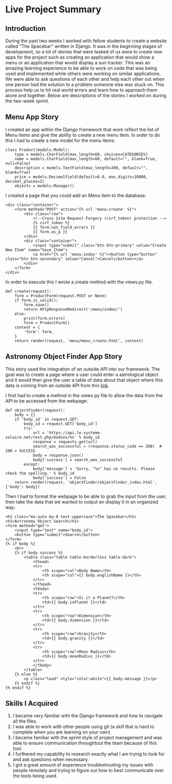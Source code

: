 # Live Project Summary

## Introduction

During the past two weeks I worked with fellow students to create a website called "The Spacebar" written in Django. It was in the beginning stages of development, so a lot of stories that were tasked of us were to create new apps for the project such as creating an application that would show a menu or an application that would display a sun tracker. This was an amazing learning experience to be able to work on code that was being used and implemented while others were working on similar applications. We were able to ask questions of each other and help each other out when one person had the solution to a problem someone else was stuck on. This process help us to hit real world errors and learn how to approach them alone and together. Below are descriptions of the stories I worked on during the two-week sprint.

## Menu App Story
I created an app within the Django framework that work reflect the list of Menu items and give the ability to create a new menu item. In order to do this I had to create a new model for the menu items:

    class Product(models.Model):
        type = models.CharField(max_length=60, choices=CATEGORIES)
        name = models.CharField(max_length=60, default="", blank=True, null=False)
        description = models.TextField(max_length=300, default="", blank=True)
        price = models.DecimalField(default=0.0, max_digits=10000, decimal_places=2)
        objects = models.Manager()

I created a page that you could add an Menu item to the database:

    <div class="container">
        <form method="POST" action="{% url 'menu:create' %}">
            <div class="row">
                <!--Cross Site Request Forgery (csrf_token) protection -->
                {% csrf_token %}
                {{ form.non_field_errors }}
                {{ form.as_p }}
            </div>
            <div class="container">
                <input type="submit" class="btn btn-primary" value="Create New Item" name="Save_Item">
                <a href="{% url 'menu:index' %}"><button type="button" class="btn btn-secondary" value="Cancel">Cancel</button></a>
            </div>
        </form> 
    </div>

In order to execute this I wrote a create method with the views.py file. 

    def create(request):
        form = ProductForm(request.POST or None)
        if form.is_valid():
            form.save()
            return HttpResponseRedirect('/menu/index/')
        else:
            print(form.errors)
            form = ProductForm()
        context = {
            'form': form,
        } 
        return render(request, 'menu/menu_create.html', context)


## Astronomy Object Finder App Story

This story used the integration of an outside API into our framework. The goal was to create a page where a user could enter a astrological object and it would then give the user a table of data about that object where this data is coming from an outside API from this [link](https://api.le-systeme-solaire.net/). 

I first had to create a method in the views.py file to allow the data from the API to be accessed from the webpage:

    def objectFinder(request):
        body = {}
        if 'body_id' in request.GET:
            body_id = request.GET['body_id']
            try:
                url = 'https://api.le-systeme-solaire.net/rest.php/bodies/%s' % body_id
                response = requests.get(url)
                search_was_successful = (response.status_code == 200)  # 200 = SUCCESS
                body = response.json()
                body['success'] = search_was_successful
            except:
                body['message'] = 'Sorry, "%s" has no results. Please check the spelling.' % body_id
                body['success'] = False
        return render(request, 'objectFinder/objectFinder_index.html', {'body': body})


Then I had to format the webpage to be able to grab the input from the user, then take the data that we wanted to output an display it in an organized way:

    <h1 class="mx-auto my-0 text-uppercase">The Spacebar</h1>
    <h1>Astronomy Object Search</h1>
    <form method="get">
        <input type="text" name="body_id">
        <button type="submit">Search</button>
    </form>
    {% if body %}
        <br>
        {% if body.success %}
            <table class="table table-borderless table-dark">
                <thead>
                <tr>
                    <th scope="col">Body Name</th>
                    <th scope="col">{{ body.englishName }}</th>
                </tr>
                </thead>
                <tbody>
                <tr>
                    <th scope="row">Is it a Planet?</th>
                    <td>{{ body.isPlanet }}</td>
                </tr>
                <tr>
                    <th scope="row">Dimension</th>
                    <td>{{ body.dimension }}</td>
                </tr>
                <tr>
                    <th scope="row">Gravity</th>
                    <td>{{ body.gravity }}</td>
                </tr>
                <tr>
                    <th scope="row">Mean Radius</th>
                    <td>{{ body.meanRadius }}</td>
                </tr>
                </tbody>
            </table>
        {% else %}
            <p class="lead" style="color:white">{{ body.message }}</p>
        {% endif %}
    {% endif %}

## Skills I Acquired

1. I became very familiar with the Django framework and how to navigate all the files.
2. I was able to work with other people using git (a skill that is hard to complete when you are learning on your own)
3. I became familiar with the sprint style of project management and was able to ensure communication throughtout the team because of this tool.
4. I furthered my capability to research exactly what I am trying to look for and ask questions when necessary. 
5. I got a great amount of experience troubleshooting my issues with people remotely and trying to figure out how to best communicate over the tools being used.
